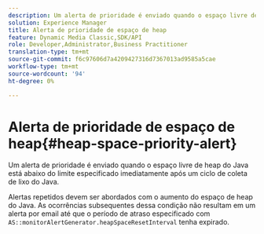 ```yaml
---
description: Um alerta de prioridade é enviado quando o espaço livre de heap do Java está abaixo do limite especificado imediatamente após um ciclo de coleta de lixo do Java.
solution: Experience Manager
title: Alerta de prioridade de espaço de heap
feature: Dynamic Media Classic,SDK/API
role: Developer,Administrator,Business Practitioner
translation-type: tm+mt
source-git-commit: f6c97606d7a4209427316d7367013ad9585a5cae
workflow-type: tm+mt
source-wordcount: '94'
ht-degree: 0%

---
```



# Alerta de prioridade de espaço de heap{#heap-space-priority-alert}

Um alerta de prioridade é enviado quando o espaço livre de heap do Java está abaixo do limite especificado imediatamente após um ciclo de coleta de lixo do Java.

Alertas repetidos devem ser abordados com o aumento do espaço de heap do Java. As ocorrências subsequentes dessa condição não resultam em um alerta por email até que o período de atraso especificado com `AS::monitorAlertGenerator.heapSpaceResetInterval` tenha expirado.

